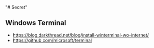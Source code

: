"# Secret" 

## Windows Terminal
- https://blog.darkthread.net/blog/install-winterminal-wo-internet/
- https://github.com/microsoft/terminal


